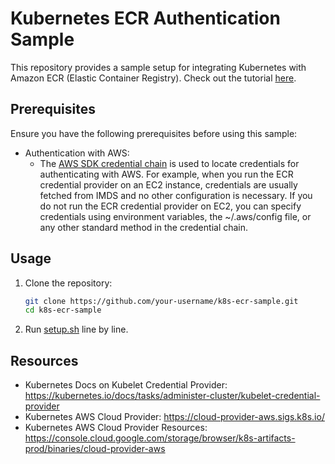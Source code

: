# Kubernetes ECR Authentication Sample

This repository provides a sample setup for integrating Kubernetes with Amazon ECR (Elastic Container Registry). Check out the tutorial [here](https://medium.com/@sajjadzaheri/how-to-authenticate-aws-ecr-on-any-kubernetes-cluster-the-right-way-26b6ee190125).

## Prerequisites

Ensure you have the following prerequisites before using this sample:

- Authentication with AWS:
  - The [AWS SDK credential chain](https://docs.aws.amazon.com/sdkref/latest/guide/standardized-credentials.html) is used to locate credentials for authenticating with AWS. For example, when you run the ECR credential provider on an EC2 instance, credentials are usually fetched from IMDS and no other configuration is necessary. If you do not run the ECR credential provider on EC2, you can specify credentials using environment variables, the ~/.aws/config file, or any other standard method in the credential chain.

## Usage

1. Clone the repository:

   ```bash
   git clone https://github.com/your-username/k8s-ecr-sample.git
   cd k8s-ecr-sample
   ```

2. Run [setup.sh](./setup.sh) line by line.

## Resources

- Kubernetes Docs on Kubelet Credential Provider: https://kubernetes.io/docs/tasks/administer-cluster/kubelet-credential-provider
- Kubernetes AWS Cloud Provider: https://cloud-provider-aws.sigs.k8s.io/
- Kubernetes AWS Cloud Provider Resources: https://console.cloud.google.com/storage/browser/k8s-artifacts-prod/binaries/cloud-provider-aws
